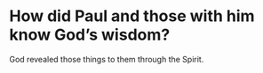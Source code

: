 # How did Paul and those with him know God’s wisdom?

God revealed those things to them through the Spirit.
